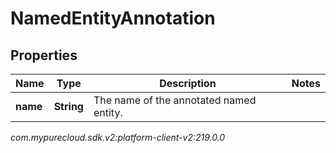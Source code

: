 # NamedEntityAnnotation


## Properties

| Name | Type | Description | Notes |
| ------------ | ------------- | ------------- | ------------- |
| **name** | **String** | The name of the annotated named entity. |  |




_com.mypurecloud.sdk.v2:platform-client-v2:219.0.0_
